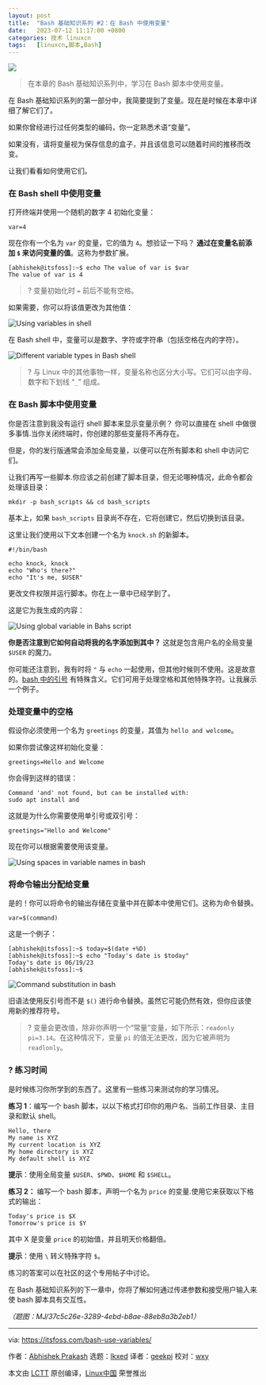 ```yaml
---
layout: post
title:	"Bash 基础知识系列 #2：在 Bash 中使用变量"
date:	2023-07-12 11:17:00 +0800 
categories:	技术 linuxcn 
tags:	[linuxcn,脚本,Bash]
---
```



![](/Asserts/Images//attachment/album/202307/12/111750bzruv9jiako6j694.jpg)



> 
> 在本章的 Bash 基础知识系列中，学习在 Bash 脚本中使用变量。
> 
> 
> 


在 Bash 基础知识系列的第一部分中，我简要提到了变量。现在是时候在本章中详细了解它们了。


如果你曾经进行过任何类型的编码，你一定熟悉术语“变量”。


如果没有，请将变量视为保存信息的盒子，并且该信息可以随着时间的推移而改变。


让我们看看如何使用它们。


### 在 Bash shell 中使用变量


打开终端并使用一个随机的数字 4 初始化变量：



```
var=4

```

现在你有一个名为 `var` 的变量，它的值为 `4`。想验证一下吗？ **通过在变量名前添加 `$` 来访问变量的值**。这称为参数扩展。



```
[abhishek@itsfoss]:~$ echo The value of var is $var
The value of var is 4

```


> 
> ? 变量初始化时 `=` 前后不能有空格。
> 
> 
> 


如果需要，你可以将该值更改为其他值：


![Using variables in shell](/Asserts/Images//attachment/album/202307/12/111759x6acec65lqj75ba7.png)


在 Bash shell 中，变量可以是数字、字符或字符串（包括空格在内的字符）。


![Different variable types in Bash shell](/Asserts/Images//attachment/album/202307/12/111759jptr77z2yfd7fu0u.png)



> 
> ? 与 Linux 中的其他事物一样，变量名称也区分大小写。它们可以由字母、数字和下划线 “`_`” 组成。
> 
> 
> 


### 在 Bash 脚本中使用变量


你是否注意到我没有运行 shell 脚本来显示变量示例？ 你可以直接在 shell 中做很多事情.当你关闭终端时，你创建的那些变量将不再存在。


但是，你的发行版通常会添加全局变量，以便可以在所有脚本和 shell 中访问它们。


让我们再写一些脚本.你应该之前创建了脚本目录，但无论哪种情况，此命令都会处理该目录：



```
mkdir -p bash_scripts && cd bash_scripts

```

基本上，如果 `bash_scripts` 目录尚不存在，它将创建它，然后切换到该目录。


这里让我们使用以下文本创建一个名为 `knock.sh` 的新脚本。



```
#!/bin/bash

echo knock, knock
echo "Who's there?"
echo "It's me, $USER"

```

更改文件权限并运行脚本。你在上一章中已经学到了。


这是它为我生成的内容：


![Using global variable in Bahs script](/Asserts/Images//attachment/album/202307/12/111800kcuaumooouldu2fl.png)


**你是否注意到它如何自动将我的名字添加到其中？** 这就是包含用户名的全局变量 `$USER` 的魔力。


你可能还注意到，我有时将 `"` 与 `echo` 一起使用，但其他时候则不使用。这是故意的。[bash 中的引号](https://linuxhandbook.com:443/quotes-in-bash/) 有特殊含义。它们可用于处理空格和其他特殊字符。让我展示一个例子。


### 处理变量中的空格


假设你必须使用一个名为 `greetings` 的变量，其值为 `hello and welcome`。


如果你尝试像这样初始化变量：



```
greetings=Hello and Welcome

```

你会得到这样的错误：



```
Command 'and' not found, but can be installed with:
sudo apt install and

```

这就是为什么你需要使用单引号或双引号：



```
greetings="Hello and Welcome"

```

现在你可以根据需要使用该变量。


![Using spaces in variable names in bash](/Asserts/Images//attachment/album/202307/12/111800agjunjgar4nnnu3u.png)


### 将命令输出分配给变量


是的！你可以将命令的输出存储在变量中并在脚本中使用它们。这称为命令替换。



```
var=$(command)

```

这是一个例子：



```
[abhishek@itsfoss]:~$ today=$(date +%D)
[abhishek@itsfoss]:~$ echo "Today's date is $today"
Today's date is 06/19/23
[abhishek@itsfoss]:~$

```

![Command substitution in bash](/Asserts/Images//attachment/album/202307/12/111801t3jjjwuaabrruj32.png)


旧语法使用反引号而不是 `$()` 进行命令替换。虽然它可能仍然有效，但你应该使用新的推荐符号。



> 
> ? 变量会更改值，除非你声明一个“常量”变量，如下所示：`readonly pi=3.14`。在这种情况下，变量 `pi` 的值无法更改，因为它被声明为 `readlonly`。
> 
> 
> 


### ?️ 练习时间


是时候练习你所学到的东西了。这里有一些练习来测试你的学习情况。


**练习 1**：编写一个 bash 脚本，以以下格式打印你的用户名、当前工作目录、主目录和默认 shell。



```
Hello, there
My name is XYZ
My current location is XYZ
My home directory is XYZ
My default shell is XYZ

```

**提示**：使用全局变量 `$USER`、`$PWD`、`$HOME` 和 `$SHELL`。


**练习 2：** 编写一个 bash 脚本，声明一个名为 `price` 的变量.使用它来获取以下格式的输出：



```
Today's price is $X
Tomorrow's price is $Y

```

其中 X 是变量 `price` 的初始值，并且明天价格翻倍。


**提示**：使用 `\` 转义特殊字符 `$`。


练习的答案可以在社区的这个专用帖子中讨论。


在 Bash 基础知识系列的下一章中，你将了解如何通过传递参数和接受用户输入来使 bash 脚本具有交互性。


*（题图：MJ/37c5c26e-3289-4ebd-b8ae-88eb8a3b2eb1）*




---


via: <https://itsfoss.com/bash-use-variables/>


作者：[Abhishek Prakash](https://itsfoss.com/author/abhishek/) 选题：[lkxed](https://github.com/lkxed/) 译者：[geekpi](https://github.com/geekpi) 校对：[wxy](https://github.com/wxy)


本文由 [LCTT](https://github.com/LCTT/TranslateProject) 原创编译，[Linux中国](https://linux.cn/) 荣誉推出
